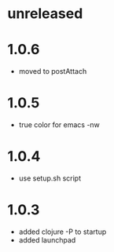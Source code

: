# unreleased

# 1.0.6 
- moved to postAttach

# 1.0.5
- true color for emacs -nw

# 1.0.4
- use setup.sh script

# 1.0.3
- added clojure -P to startup
- added launchpad

